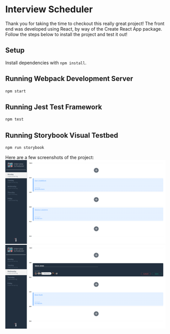 # Interview Scheduler

Thank you for taking the time to checkout this really great project! The front end was developed using React, by way of the Create React App package. Follow the steps below to install the project and test it out!

## Setup

Install dependencies with `npm install`.

## Running Webpack Development Server

```sh
npm start
```

## Running Jest Test Framework

```sh
npm test
```

## Running Storybook Visual Testbed

```sh
npm run storybook
```
Here are a few screenshots of the project:
![](https://github.com/DLindeblom/scheduler/blob/master/docs/booked-appointments.png?raw=true)
![](https://github.com/DLindeblom/scheduler/blob/master/docs/booking-form.png?raw=true)
![]()

